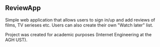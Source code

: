 ## ReviewApp
Simple web application that allows users to sign in/up and add reviews of films, TV serieses etc. Users can also create their own "Watch later" list.

Project was created for academic purposes (Internet Engineering at the AGH UST).
